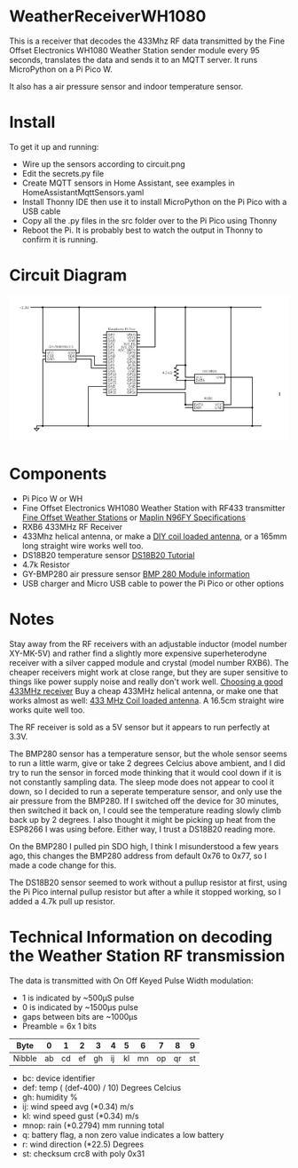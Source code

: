# WeatherReceiverWH1080
This is a receiver that decodes the 433Mhz RF data transmitted by the Fine Offset Electronics WH1080 Weather Station sender module every 95 seconds, translates the data and sends it to an MQTT server. It runs MicroPython on a Pi Pico W.

It also has a air pressure sensor and indoor temperature sensor.

# Install
To get it up and running:
- Wire up the sensors according to circuit.png
- Edit the secrets.py file
- Create MQTT sensors in Home Assistant, see examples in HomeAssistantMqttSensors.yaml
- Install Thonny IDE then use it to install MicroPython on the Pi Pico with a USB cable
- Copy all the .py files in the src folder over to the Pi Pico using Thonny
- Reboot the Pi. It is probably best to watch the output in Thonny to confirm it is running.

# Circuit Diagram
![Circuit Diagram](https://github.com/bHOLDher/WeatherReceiverWH1080/blob/main/circuit.png)

# Components
- Pi Pico W or WH
- Fine Offset Electronics WH1080 Weather Station with RF433 transmitter [Fine Offset Weather Stations](https://wiki.trixology.com/index.php?title=Fine_Offset) or [Maplin N96FY Specifications](http://www.thanetweather.co.uk/weather/n96fy.htm)
- RXB6 433MHz RF Receiver
- 433Mhz helical antenna, or make a [DIY coil loaded antenna](https://www.instructables.com/433-MHz-Coil-loaded-antenna/), or a 165mm long straight wire works well too.
- DS18B20 temperature sensor [DS18B20 Tutorial](https://www.circuitbasics.com/raspberry-pi-ds18b20-temperature-sensor-tutorial/)
- 4.7k Resistor
- GY-BMP280 air pressure sensor [BMP 280 Module information](https://components101.com/sensors/gy-bmp280-module)
- USB charger and Micro USB cable to power the Pi Pico or other options

# Notes
Stay away from the RF receivers with an adjustable inductor (model number XY-MK-5V) and rather find a slightly more expensive superheterodyne receiver with a silver capped module and crystal (model number RXB6). The cheaper receivers might work at close range, but they are super sensitive to things like power supply noise and really don't work well. [Choosing a good 433MHz receiver](https://forum.arduino.cc/t/choosing-a-good-433mhz-receiver/946051/25)
Buy a cheap 433MHz helical antenna, or make one that works almost as well: [433 MHz Coil loaded antenna](https://www.instructables.com/433-MHz-Coil-loaded-antenna/). A 16.5cm straight wire works quite well too.

The RF receiver is sold as a 5V sensor but it appears to run perfectly at 3.3V.

The BMP280 sensor has a temperature sensor, but the whole sensor seems to run a little warm, give or take 2 degrees Celcius above ambient, and I did try to run the sensor in forced mode thinking that it would cool down if it is not constantly sampling data. The sleep mode does not appear to cool it down, so I decided to run a seperate temperature sensor, and only use the air pressure from the BMP280. If I switched off the device for 30 minutes, then switched it back on, I could see the temperature reading slowly climb back up by 2 degrees. I also thought it might be picking up heat from the ESP8266 I was using before. Either way, I trust a DS18B20 reading more.

On the BMP280 I pulled pin SDO high, I think I misunderstood a few years ago, this changes the BMP280 address from default 0x76 to 0x77, so I made a code change for this.

The DS18B20 sensor seemed to work without a pullup resistor at first, using the Pi Pico internal pullup resistor but after a while it stopped working, so I added a 4.7k pull up resistor.

# Technical Information on decoding the Weather Station RF transmission
The data is transmitted with On Off Keyed Pulse Width modulation:
- 1 is indicated by ~500µS pulse
- 0 is indicated by ~1500µs pulse
- gaps between bits are ~1000µs
- Preamble = 6x 1 bits

|Byte     |0  |1  |2  |3  |4  |5  |6  |7  |8  |9|
|---|---|---|---|---|---|---|---|---|---|---|
|Nibble  |ab |cd |ef |gh |ij |kl |mn |op |qr |st|

- bc: device identifier
- def: temp ( (def-400) / 10) Degrees Celcius 
- gh: humidity %
- ij: wind speed avg (*0.34) m/s
- kl: wind speed gust (*0.34) m/s
- mnop: rain (*0.2794) mm running total
- q: battery flag, a non zero value indicates a low battery
- r: wind direction (*22.5) Degrees
- st: checksum crc8 with poly 0x31
